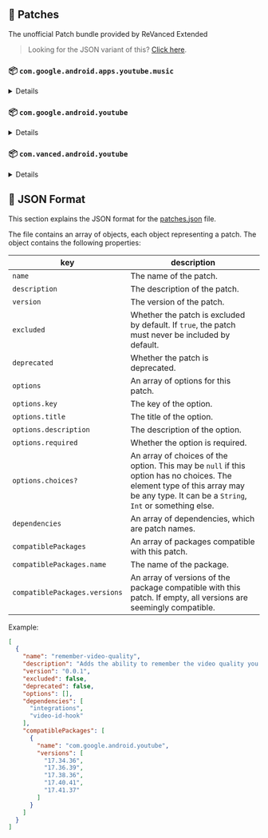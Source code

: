 ## 🧩 Patches

The unofficial Patch bundle provided by ReVanced Extended

> Looking for the JSON variant of this? [Click here](patches.json).

### 📦 `com.google.android.apps.youtube.music`
<details>

| 💊 Patch | 📜 Description | 🏹 Target Version |
|:--------:|:--------------:|:-----------------:|
| `minimized-playback-music` | Enables minimized playback on Kids music. | 5.29.52 |
| `tasteBuilder-remover` | Removes the "Tell us which artists you like" card from the home screen. | 5.29.52 |
| `hide-get-premium` | Removes all "Get Premium" evidences from the avatar menu. | 5.29.52 |
| `custom-branding-music-red` | Changes the YouTube Music launcher icon to your choice (defaults to ReVanced Red). | all |
| `custom-branding-music-revancify` | Changes the YouTube Music launcher icon to your choice (Revancify). | all |
| `compact-header` | Hides the music category bar at the top of the homepage. | 5.29.52 |
| `upgrade-button-remover` | Removes the upgrade tab from the pivot bar. | 5.29.52 |
| `background-play` | Enables playing music in the background. | 5.29.52 |
| `music-microg-support` | Allows YouTube Music ReVanced to run without root and under a different package name. | 5.29.52 |
| `custom-package-name-music` | Allows ReVanced Extended Music to run under a different package name than ReVanced Music (NON-ROOT users only!). | 5.29.52 |
| `music-video-ads` | Removes ads in the music player. | 5.29.52 |
| `codecs-unlock` | Adds more audio codec options. The new audio codecs usually result in better audio quality. | 5.29.52 |
| `exclusive-audio-playback` | Enables the option to play music without video. | 5.29.52 |
| `website-music` | Leave website URL in settings. | all |
| `tablet-mode` | Unlocks landscape mode. | 5.29.52 |
| `black-navbar` | Sets the navigation bar color to black. | 5.29.52 |
</details>

### 📦 `com.google.android.youtube`
<details>

| 💊 Patch | 📜 Description | 🏹 Target Version |
|:--------:|:--------------:|:-----------------:|
| `swipe-controls` | Adds volume and brightness swipe controls. | 17.41.37 |
| `overlay-buttons` | Add overlay buttons for YouTube - copy, copy with timestamp, repeat, download. | 17.41.37 |
| `overlay-buttons-alternative-icon` | Use alternative Icons for the overlay buttons. | 17.41.37 |
| `seekbar-tapping` | Enables tap-to-seek on the seekbar of the video player. | 17.41.37 |
| `disable-create-button` | Hides the create button in the navigation bar. | 17.41.37 |
| `hide-cast-button` | Hides the cast button in the video player. | all |
| `return-youtube-dislike` | Shows the dislike count of videos using the Return YouTube Dislike API. | 17.41.37 |
| `hide-autoplay-button` | Hides the autoplay button in the video player. | 17.41.37 |
| `hide-captions-button` | Hides the captions button in the video player. | 17.41.37 |
| `disable-auto-player-popup-panels` | Disable automatic popup panels (playlist or live chat) on video player. | 17.41.37 |
| `disable-startup-shorts-player` | Disables playing YouTube Shorts when launching YouTube. | 17.41.37 |
| `custom-branding-icon-red` | Changes the YouTube launcher icon to your choice (defaults to ReVanced Red). | all |
| `custom-branding-icon-blue` | Changes the YouTube launcher icon to your choice (ReVanced Blue). | all |
| `custom-branding-icon-revancify` | Changes the YouTube launcher icon to your choice (Revancify). | all |
| `custom-branding-name` | Changes the YouTube launcher name to your choice (defaults to ReVanced Extended). | all |
| `amoled` | Enables pure black theme. | all |
| `materialyou` | Enables MaterialYou theme for Android 12+. | all |
| `remove-playerbutton-background` | Disable Player Button Overlay Background. | all |
| `hide-pip-notification` | Disable pip notification when you first launch pip mode. | 17.41.37 |
| `hide-time-and-seekbar` | Hides progress bar and time counter on videos. | 17.41.37 |
| `extended` | Add ReVanced Extended Features. | 17.41.37 |
| `old-quality-layout` | Enables the original quality flyout menu. | 17.41.37 |
| `hide-shorts-button` | Hides the shorts button on the navigation bar. | 17.41.37 |
| `hide-watermark` | Hides creator's watermarks on videos. | 17.41.37 |
| `hide-email-address` | Hides the email address in the account switcher. | 17.41.37 |
| `sponsorblock` | Integrate SponsorBlock. | 17.41.37 |
| `enable-wide-searchbar` | Replaces the search icon with a wide search bar. This will hide the YouTube logo when active. | 17.41.37 |
| `tablet-mini-player` | Enables the tablet mini player layout. | 17.41.37 |
| `disable-auto-captions` | Disable forced captions from being automatically enabled. | 17.41.37 |
| `minimized-playback` | Enables minimized and background playback. | 17.41.37 |
| `client-spoof` | Spoofs the YouTube or Vanced client to prevent playback issues. | all |
| `client-spoof-v2` | Spoof the YouTube client version to prevent fullscreen rotation issue. | 17.41.37 |
| `translations` | Add Crowdin Translations. | all |
| `custom-video-buffer` | Lets you change the buffers of videos. | 17.41.37 |
| `always-autorepeat` | Always repeats the playing video again. | 17.41.37 |
| `microg-support` | Allows YouTube ReVanced to run without root and under a different package name with Vanced MicroG. | 17.41.37 |
| `custom-package-name` | Allows ReVanced Extended to run under a different package name than ReVanced (NON-ROOT users only!). | 17.41.37 |
| `settings` | Adds settings for ReVanced to YouTube. | all |
| `custom-playback-speed` | Adds more video playback speed options. | 17.41.37 |
| `hdr-auto-brightness` | Makes the brightness of HDR videos follow the system default. | 17.41.37 |
| `hide-button-container` | Removes button container. | 17.41.37 |
| `inapp-browser` | Use an external browser to open the url. | 17.41.37 |
| `parse-uri-redirect` | Follow direct links, bypassing youtube.com/redirect. | 17.41.37 |
| `hide-my-mix` | Remove My Mix from home feed and video player. | 17.41.37 |
| `optimize-resource` | Optimize resources to make your app lightweight, Add missing translations to YouTube. | all |
| `remember-video-quality` | Adds the ability to remember the video quality you chose in the video quality flyout. | 17.41.37 |
| `default-video-speed` | Adds the ability to set default video speed. | 17.41.37 |
| `video-ads` | Removes ads in the video player. | 17.41.37 |
| `general-ads` | Removes general ads. | 17.41.37 |
| `hide-infocard-suggestions` | Hides infocards in videos. | 17.41.37 |
| `website` | Leave website URL in ReVanced settings. | all |
</details>

### 📦 `com.vanced.android.youtube`
<details>

| 💊 Patch | 📜 Description | 🏹 Target Version |
|:--------:|:--------------:|:-----------------:|
| `client-spoof` | Spoofs the YouTube or Vanced client to prevent playback issues. | all |
</details>



## 📝 JSON Format

This section explains the JSON format for the [patches.json](patches.json) file.

The file contains an array of objects, each object representing a patch. The object contains the following properties:

| key                           | description                                                                                                                                                                           |
|-------------------------------|---------------------------------------------------------------------------------------------------------------------------------------------------------------------------------------|
| `name`                        | The name of the patch.                                                                                                                                                                |
| `description`                 | The description of the patch.                                                                                                                                                         |
| `version`                     | The version of the patch.                                                                                                                                                             |
| `excluded`                    | Whether the patch is excluded by default. If `true`, the patch must never be included by default.                                                                                     |
| `deprecated`                  | Whether the patch is deprecated.                                                                                                                                                      |
| `options`                     | An array of options for this patch.                                                                                                                                                   |
| `options.key`                 | The key of the option.                                                                                                                                                                |
| `options.title`               | The title of the option.                                                                                                                                                              |
| `options.description`         | The description of the option.                                                                                                                                                        |
| `options.required`            | Whether the option is required.                                                                                                                                                       |
| `options.choices?`            | An array of choices of the option. This may be `null` if this option has no choices. The element type of this array may be any type. It can be a `String`, `Int` or something else.   |
| `dependencies`                | An array of dependencies, which are patch names.                                                                                                                                      |
| `compatiblePackages`          | An array of packages compatible with this patch.                                                                                                                                      |
| `compatiblePackages.name`     | The name of the package.                                                                                                                                                              |
| `compatiblePackages.versions` | An array of versions of the package compatible with this patch. If empty, all versions are seemingly compatible.                                                                      |

Example:

```json
[
  {
    "name": "remember-video-quality",
    "description": "Adds the ability to remember the video quality you chose in the video quality flyout.",
    "version": "0.0.1",
    "excluded": false,
    "deprecated": false,
    "options": [],
    "dependencies": [
      "integrations",
      "video-id-hook"
    ],
    "compatiblePackages": [
      {
        "name": "com.google.android.youtube",
        "versions": [
          "17.34.36",
          "17.36.39",
          "17.38.36",
          "17.40.41",
          "17.41.37"
        ]
      }
    ]
  }
]
```